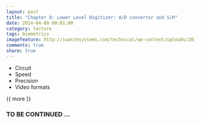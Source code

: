 ```yaml
---
layout: post
title: "Chapter 8: Lower Level Digitizer: A/D convertor and S/H"
date: 2014-04-08 00:01:00
category: lecture
tags: biometrics
imagefeature: http://iwatchsystems.com/technical/wp-content/uploads/2011/01/biometric-systems.jpg
comments: true
share: true
---
```


+ Circuit
+ Speed
+ Precision
+ Video formats

{{ more }}

### TO BE CONTINUED ... ###